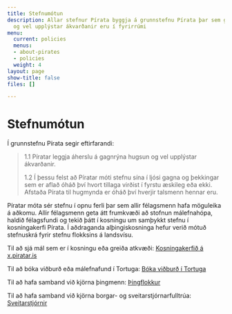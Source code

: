 ```yaml
---
title: Stefnumótun
description: Allar stefnur Pírata byggja á grunnstefnu Pírata þar sem gagnrýnin hugsun
  og vel upplýstar ákvarðanir eru í fyrirrúmi
menu:
  current: policies
  menus:
  - about-pirates
  - policies
  weight: 4
layout: page
show-title: false
files: []

---
```

# Stefnumótun

Í grunnstefnu Pírata segir eftirfarandi:

> 1.1 Píratar leggja áherslu á gagnrýna hugsun og vel upplýstar ákvarðanir.
>
> 1\.2 Í þessu felst að Píratar móti stefnu sína í ljósi gagna og þekkingar sem er aflað óháð því hvort tillaga virðist í fyrstu æskileg eða ekki. Afstaða Pírata til hugmynda er óháð því hverjir talsmenn hennar eru.

Píratar móta sér stefnu í opnu ferli þar sem allir félagsmenn hafa möguleika á aðkomu. Allir félagsmenn geta átt frumkvæði að stofnun málefnahópa, haldið félagsfundi og tekið þátt í kosningu um samþykkt stefnu í kosningakerfi Pírata. Í aðdraganda alþingiskosninga hefur verið mótuð stefnuskrá fyrir stefnu flokksins á landsvísu.

Til að sjá mál sem er í kosningu eða greiða atkvæði: [Kosningakerfið á x.piratar.is](x.piratar.is)

Til að bóka viðburð eða málefnafund í Tortuga: [Bóka viðburð í Tortuga](/tortuga-boka)

Til að hafa samband við kjörna þingmenn: [Þingflokkur](/folkid/?category=parliament)

Til að hafa samband við kjörna borgar- og sveitarstjórnarfulltrúa: [Sveitarstjórnir](/folkid/?category=municipal)
